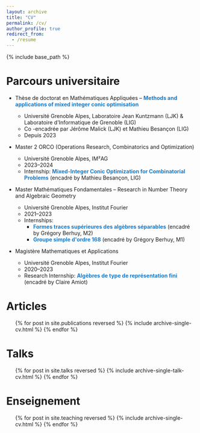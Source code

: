 ```yaml
---
layout: archive
title: "CV"
permalink: /cv/
author_profile: true
redirect_from:
  - /resume
---
```

{% include base_path %}

Parcours universitaire
======
* Thèse de doctorat en Mathématiques Appliquées – <strong style="color: #197ac9;">Methods and applications of mixed integer conic optimisation</strong>
  * Université Grenoble Alpes, Laboratoire Jean Kuntzmann (LJK) & Laboratoire d'Informatique de Grenoble (LIG)
  * Co -encadrée par Jérôme Malick (LJK) et Mathieu Besançon (LIG)
  * Depuis 2023

* Master 2 ORCO (Operations Research, Combinatorics and Optimization)
  * Université Grenoble Alpes, IM²AG
  * 2023–2024
  * Internship: <strong style="color: #197ac9;">Mixed-Integer Conic Optimization for Combinatorial Problems</strong> (encadré by Mathieu Besançon, LIG)

* Master Mathématiques Fondamentales – Research in Number Theory and Algebraic Geometry
  * Université Grenoble Alpes, Institut Fourier
  * 2021–2023
  * Internships:
    * <strong style="color: #197ac9;">Formes traces supérieures des algèbres séparables</strong> (encadré by Grégory Berhuy, M2)
    * <strong style="color: #197ac9;">Groupe simple d'ordre 168</strong> (encadré by Grégory Berhuy, M1)

* Magistère Mathematiques et Applications
  * Université Grenoble Alpes, Institut Fourier
  * 2020–2023
  * Research Internship: <strong style="color: #197ac9;">Algèbres de type de représentation fini</strong> (encadré by Claire Amiot)

Articles
======
  <ul>{% for post in site.publications reversed %}
    {% include archive-single-cv.html %}
  {% endfor %}</ul>

Talks
======
  <ul>{% for post in site.talks reversed %}
    {% include archive-single-talk-cv.html %}
  {% endfor %}</ul>

Enseignement
======
  <ul>{% for post in site.teaching reversed %}
    {% include archive-single-cv.html %}
  {% endfor %}</ul>